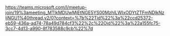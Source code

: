 https://teams.microsoft.com/l/meetup-join/19%3ameeting_MTlkMDUwMjEtNGE5YS00MzhlLWIxODYtZTFmNDlkNzljNGU1%40thread.v2/0?context=%7b%22Tid%22%3a%22ccd25372-eb59-436a-ad74-78a49d784cf3%22%2c%22Oid%22%3a%22a155fc75-3cc7-4d13-a990-8f783588c9cb%22%7d
